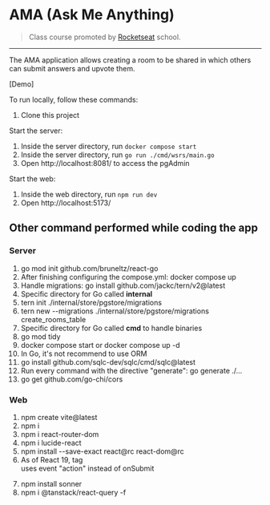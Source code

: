 # AMA (Ask Me Anything)

> Class course promoted by [Rocketseat](https://www.rocketseat.com.br/) school.

---

The AMA application allows creating a room to be shared in which others can submit answers and upvote them.

[Demo]

To run locally, follow these commands:

1. Clone this project

Start the server:
1. Inside the server directory, run `docker compose start`
2. Inside the server directory, run `go run ./cmd/wsrs/main.go`
3. Open http://localhost:8081/ to access the pgAdmin

Start the web:
1. Inside the web directory, run `npm run dev`
2. Open http://localhost:5173/

## Other command performed while coding the app

### Server
1. go mod init github.com/bruneltz/react-go 
2. After finishing configuring the compose.yml: docker compose up
3. Handle migrations: go install github.com/jackc/tern/v2@latest
4. Specific directory for Go called **internal**
5. tern init ./internal/store/pgstore/migrations
6. tern new --migrations ./internal/store/pgstore/migrations create_rooms_table
7. Specific directory for Go called **cmd** to handle binaries
8. go mod tidy
9. docker compose start or docker compose up -d
10. In Go, it's not recommend to use ORM
11. go install github.com/sqlc-dev/sqlc/cmd/sqlc@latest
12. Run every command with the directive "generate": go generate ./...
13. go get github.com/go-chi/cors

### Web
1. npm create vite@latest
2. npm i 
3. npm i react-router-dom
4. npm i lucide-react
5. npm install --save-exact react@rc react-dom@rc
6. As of React 19, tag <form> uses event "action" instead of onSubmit
7. npm install sonner
8. npm i @tanstack/react-query -f